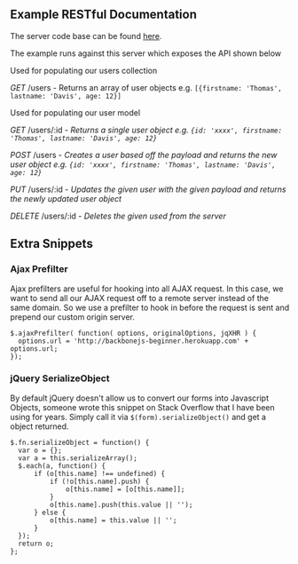 

## Example RESTful Documentation

The server code base can be found [here](https://github.com/thomasdavis/video-backbone-beginner-server).

The example runs against this server which exposes the API shown below

Used for populating our users collection

*GET* /users - Returns an array of user objects e.g. `[{firstname: 'Thomas', lastname: 'Davis', age: 12}]`

Used for populating our user model

*GET* /users/:id - _Returns a single user object e.g. `{id: 'xxxx', firstname: 'Thomas', lastname: 'Davis', age: 12}`_

*POST* /users - _Creates a user based off the payload and returns the new user object e.g. `{id: 'xxxx', firstname: 'Thomas', lastname: 'Davis', age: 12}`_

*PUT* /users/:id - _Updates the given user with the given payload and returns the newly updated user object_

*DELETE* /users/:id - _Deletes the given used from the server_

## Extra Snippets

### Ajax Prefilter

Ajax prefilters are useful for hooking into all AJAX request. In this case, we want to send all our AJAX request off to a remote server instead of the same domain. So we use a prefilter to hook in before the request is sent and prepend our custom origin server.

```
$.ajaxPrefilter( function( options, originalOptions, jqXHR ) {
  options.url = 'http://backbonejs-beginner.herokuapp.com' + options.url;
});
```

### jQuery SerializeObject

By default jQuery doesn't allow us to convert our forms into Javascript Objects, someone wrote this snippet on Stack Overflow that I have been using for years.   Simply call it via `$(form).serializeObject()` and get a object returned.

```
$.fn.serializeObject = function() {
  var o = {};
  var a = this.serializeArray();
  $.each(a, function() {
      if (o[this.name] !== undefined) {
          if (!o[this.name].push) {
              o[this.name] = [o[this.name]];
          }
          o[this.name].push(this.value || '');
      } else {
          o[this.name] = this.value || '';
      }
  });
  return o;
};
```  